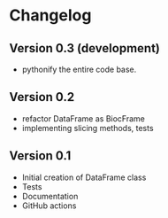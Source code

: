 # Changelog

## Version 0.3 (development)
- pythonify the entire code base.

## Version 0.2
- refactor DataFrame as BiocFrame
- implementing slicing methods, tests

## Version 0.1

- Initial creation of DataFrame class
- Tests
- Documentation
- GitHub actions
